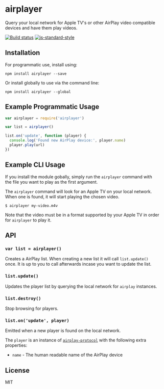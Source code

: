 # airplayer

Query your local network for Apple TV's or other AirPlay video
compatible devices and have them play videos.

[![Build status](https://travis-ci.org/watson/airplayer.svg?branch=master)](https://travis-ci.org/watson/airplayer)
[![js-standard-style](https://img.shields.io/badge/code%20style-standard-brightgreen.svg?style=flat)](https://github.com/feross/standard)

## Installation

For programmatic use, install using:

```
npm install airplayer --save
```

Or install globally to use via the command line:

```
npm install airplayer --global
```

## Example Programmatic Usage

```js
var airplayer = require('airplayer')

var list = airplayer()

list.on('update', function (player) {
  console.log('Found new AirPlay device:', player.name)
  player.play(url)
})
```

## Example CLI Usage

If you install the module gobally, simply run the `airplayer` command
with the file you want to play as the first argument.

The `airplayer` command will look for an Apple TV on your local network.
When one is found, it will start playing the chosen video.

```
$ airplayer my-video.m4v
```

Note that the video must be in a format supported by your Apple TV in
order for `airplayer` to play it.

## API

### `var list = airplayer()`

Creates a AirPlay list. When creating a new list it will call
`list.update()` once. It is up to you to call afterwards incase you want
to update the list.

### `list.update()`

Updates the player list by querying the local network for `airplay`
instances.

### `list.destroy()`

Stop browsing for players.

### `list.on('update', player)`

Emitted when a new player is found on the local network.

The `player` is an instance of
[`airplay-protocol`](https://github.com/watson/airplay-protocol) with
the following extra properties:

- `name` - The human readable name of the AirPlay device

## License

MIT
